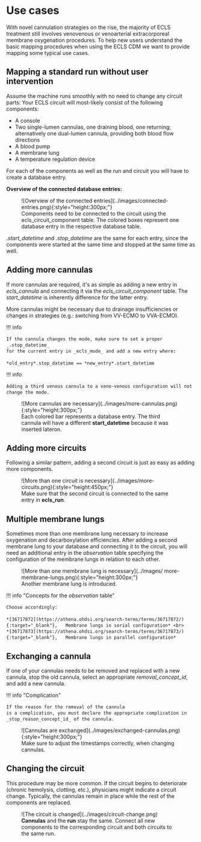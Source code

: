 # Use cases

With novel cannulation strategies on the rise, the majority of ECLS
treatment still involves venovenous or venoarterial extracorporeal
membrane oxygenation procedures. To help new users understand the basic
mapping procedures when using the ECLS CDM we want to provide mapping
some typical use cases.

## Mapping a standard run without user intervention

Assume the machine runs smoothly with no need to change any circuit parts:
Your ECLS circuit will most-likely consist of the following components:

- A console
- Two single-lumen cannulas, one draining blood, one returning; alternatively
  one dual-lumen cannula, providing both blood flow directions
- A blood pump
- A membrane lung
- A temperature regulation device

For each of the components as well as the run and circuit you will have
to create a database entry.

**Overview of the connected database entries:**

<figure markdown="span">
  ![Overview of the connected entries](../images/connected-entries.png){:style="height:300px;"}
  <figcaption>Components need to be connected to the circuit
  using the ecls_circuit_component table. The colored boxes represent
  one database entry in the respective database table.</figcaption>
</figure>

_.start_datetime_ and _.stop_datetime_ are the same for each entry, since
the components were started at the same time and stopped at the same time
as well.

## Adding more cannulas

If more cannulas are required, it's as simple as adding
a new entry in _ecls_cannula_ and connecting it via the _ecls_circuit_component_
table. The _start_datetime_ is inherently difference for the latter entry.

More cannulas might be necessary due to drainage insufficiencies or changes
in strategies (e.g.: switching from VV-ECMO to VVA-ECMO).

!!! info

    If the cannula changes the mode, make sure to set a proper _.stop_datetime_
    for the current entry in _ecls_mode_ and add a new entry where:

    *old_entry*.stop_datetime == *new_entry*.start_datetime

!!! info

    Adding a third venous cannula to a veno-venous configuration will not
    change the mode.

<figure markdown="span">
![More cannulas are necessary](../images/more-cannulas.png){:style="height:300px;"}
<figcaption>Each colored bar represents a database entry. The third cannula
will have a different <b>start_datetime</b> because it was inserted lateron.
</figcaption>
</figure>

## Adding more circuits

Following a similar pattern, adding a second circuit is just as easy as
adding more components.

<figure markdown="span">
![More than one circuit is necessary](../images/more-circuits.png){:style="height:450px;"}
<figcaption>Make sure that the second circuit is connected to the same entry in <b>ecls_run</b>.</figcaption>
</figure>

## Multiple membrane lungs

Sometimes more than one membrane lung necessary to increase oxygenation
and decarboxylation efficiencies. After adding a second membrane lung to
your database and connecting it to the circuit, you will need an additional
entry in the _observation_ table specifying the configuration of the
membrane lungs in relation to each other.

<figure markdown="span">
![More than one membrane lung is necessary](../images/
more-membrane-lungs.png){:style="height:300px;"}
<figcaption>Another membrane lung is introduced.</figcaption>
</figure>

!!! info "Concepts for the _observation_ table"

    Choose accordingly:

    *[36717872](https://athena.ohdsi.org/search-terms/terms/36717872/){:target="_blank"},	Membrane lungs in serial configuration* <br>
    *[36717873](https://athena.ohdsi.org/search-terms/terms/36717873/){:target="_blank"},	Membrane lungs in parallel configuration*

## Exchanging a cannula

If one of your cannulas needs to be removed and replaced with a new cannula,
stop the old cannula, select an appropriate _removal_concept_id_, and add a new cannula.

!!! info "Complication"

    If the reason for the removal of the cannula
    is a complication, you must declare the appropriate complication in
    _stop_reason_concept_id_ of the cannula.

<figure markdown="span">
![Cannulas are exchanged](../images/exchanged-cannulas.png){:style="height:300px;"}
<figcaption>Make sure to adjust the timestamps correctly, when changing cannulas.</figcaption>
</figure>

## Changing the circuit

This procedure may be more common. If the circuit begins to deteriorate (chronic hemolysis, clotting, etc.), physicians might indicate a circuit change. Typically, the cannulas remain in place while the rest of the components are replaced.

<figure markdown="span">
![The circuit is changed](../images/circuit-change.png)
<figcaption><b>Cannulas</b> and the <b>run</b> stay the same. Connect all new components to the corresponding circuit and both circuits to the same run.</figcaption>
</figure>
